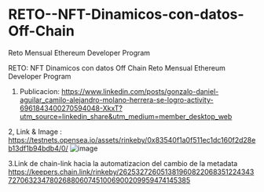 # RETO--NFT-Dinamicos-con-datos-Off-Chain
Reto Mensual Ethereum Developer Program

RETO: NFT Dinamicos con datos Off Chain
Reto Mensual Ethereum Developer Program

1. Publicacion: https://www.linkedin.com/posts/gonzalo-daniel-aguilar_camilo-alejandro-molano-herrera-se-logro-activity-6961843400270594048-XkxT?utm_source=linkedin_share&utm_medium=member_desktop_web

2, Link & Image : 
https://testnets.opensea.io/assets/rinkeby/0x83540f1a0f511ec1dc160f2d28eb13df1b94bdb4/0/
![image](https://user-images.githubusercontent.com/42863568/202927151-fb108b04-b4b2-4ac2-8695-d74b0461af26.png)


3.Link de chain-link hacia la automatizacion del cambio de la metadata https://keepers.chain.link/rinkeby/26253272605138196082206835122434372706323478026880607451006900209959474145385
